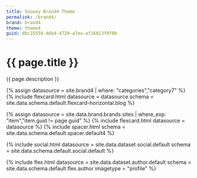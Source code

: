 ```yaml
---
title: Snooey Brand4 Theme
permalink: /brand4/
brand: brand4
theme: theme4
guid: dbc25559-46b4-4729-a7ea-af16813f0f0b
---
```


<!--v1.2.135 pages/collections/videos.md-->
# {{ page.title }} 

{{ page.description }}

{% assign datasource = site.brand4 | where: "categories","category7" %}
{% include flexcard.html datasource = datasource schema = site.data.schema.default.flexcard-horizontal.blog %}

<!-- feature Sites -->
{% assign datasource = site.data.brand.brands.sites | where_exp: "item","item.guid != page.guid" %}
{% include flexcard.html datasource = datasource %}
{% include spacer.html schema = site.data.schema.default.spacer.default4 %}

<!-- social -->
{% include social.html datasource = site.data.dataset.social.default schema = site.data.schema.default.social.default %}

<!-- author -->
{% include flex.html datasource = site.data.dataset.author.default schema = site.data.schema.default.flex.author imagetype = "profile" %}
